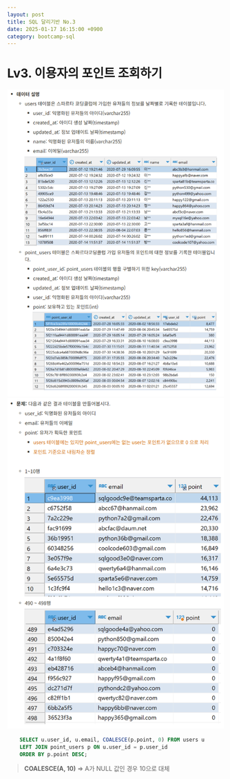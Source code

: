 ```yaml
---
layout: post
title: SQL 달리기반 No.3
date: 2025-01-17 16:15:00 +0900
category: bootcamp-sql
---
```


# Lv3. 이용자의 포인트 조회하기

![run3-1](/public/img/sql-run/run3-1.png)
![run3-2](/public/img/sql-run/run3-2.png)

```sql
    SELECT u.user_id, u.email, COALESCE(p.point, 0) FROM users u  
    LEFT JOIN point_users p ON u.user_id = p.user_id  
    ORDER BY p.point DESC;
```
> **COALESCE(A, 10)** => A가 NULL 값인 경우 10으로 대체